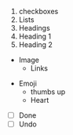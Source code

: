 1. checkboxes
2. Lists
3. Headings
  1. Heading 1
  2. Heading 2

* Image
  * Links

- Emoji
  - thumbs up
  - Heart

- [ ] Done
- [ ] Undo
